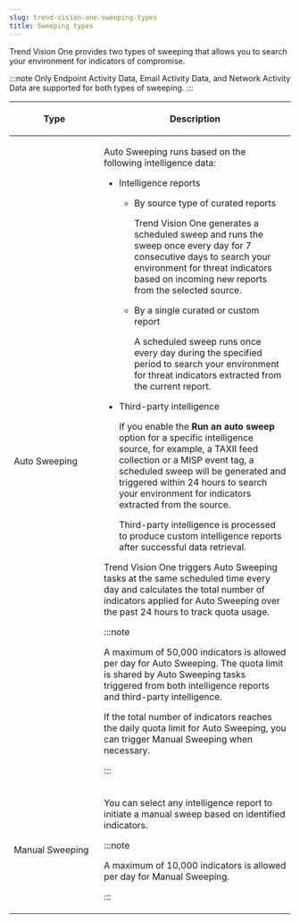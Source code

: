 ```yaml
---
slug: trend-vision-one-sweeping-types
title: Sweeping types
---
```


Trend Vision One provides two types of sweeping that allows you to search your environment for indicators of compromise.

:::note
Only Endpoint Activity Data, Email Activity Data, and Network Activity Data are supported for both types of sweeping.
:::

<table>
<colgroup>
<col style="width: 32%" />
<col style="width: 68%" />
</colgroup>
<thead>
<tr>
<th><p>Type</p></th>
<th><p>Description</p></th>
</tr>
</thead>
<tbody>
<tr>
<td><p>Auto Sweeping</p></td>
<td><p>Auto Sweeping runs based on the following intelligence data:</p>
<ul>
<li><p>Intelligence reports</p>
<ul>
<li><p>By source type of curated reports</p>
<p>Trend Vision One generates a scheduled sweep and runs the sweep once every day for 7 consecutive days to search your environment for threat indicators based on incoming new reports from the selected source.</p></li>
<li><p>By a single curated or custom report</p>
<p>A scheduled sweep runs once every day during the specified period to search your environment for threat indicators extracted from the current report.</p></li>
</ul></li>
<li><p>Third-party intelligence</p>
<p>If you enable the <strong>Run an auto sweep</strong> option for a specific intelligence source, for example, a TAXII feed collection or a MISP event tag, a scheduled sweep will be generated and triggered within 24 hours to search your environment for indicators extracted from the source.</p>
<p>Third-party intelligence is processed to produce custom intelligence reports after successful data retrieval.</p></li>
</ul>
<p>Trend Vision One triggers Auto Sweeping tasks at the same scheduled time every day and calculates the total number of indicators applied for Auto Sweeping over the past 24 hours to track quota usage.</p>


:::note

<p>A maximum of 50,000 indicators is allowed per day for Auto Sweeping. The quota limit is shared by Auto Sweeping tasks triggered from both intelligence reports and third-party intelligence.</p>
<p>If the total number of indicators reaches the daily quota limit for Auto Sweeping, you can trigger Manual Sweeping when necessary.</p>


:::

</td>
</tr>
<tr>
<td><p>Manual Sweeping</p></td>
<td><p>You can select any intelligence report to initiate a manual sweep based on identified indicators.</p>


:::note

<p>A maximum of 10,000 indicators is allowed per day for Manual Sweeping.</p>


:::

</td>
</tr>
</tbody>
</table>
